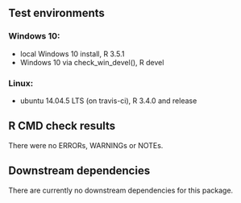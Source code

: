 ## Test environments
### Windows 10:
* local Windows 10 install, R 3.5.1
* Windows 10 via check_win_devel(), R devel

### Linux:
* ubuntu 14.04.5 LTS (on travis-ci), R 3.4.0 and release

## R CMD check results
There were no ERRORs, WARNINGs or NOTEs.

## Downstream dependencies
There are currently no downstream dependencies for this package.
